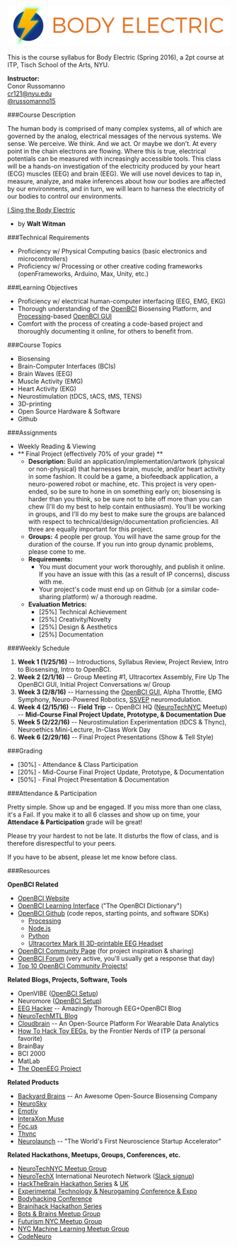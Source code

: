 ![# BodyElectric--S16](data/BodyElectric.jpg)

This is the course syllabus for Body Electric (Spring 2016), a 2pt course at ITP, Tisch School of the Arts, NYU.
 
**Instructor:**  
Conor Russomanno  
cr121@nyu.edu  
[@russomanno15](https://twitter.com/russomanno15)
 
 
###Course Description
  
The human body is comprised of many complex systems, all of which are governed by the analog, electrical messages of the nervous systems. We sense. We perceive. We think. And we act. Or maybe we don’t. At every point in the chain electrons are flowing. Where this is true, electrical potentials can be measured with increasingly accessible tools. This class will be a hands-on investigation of the electricity produced by your heart (ECG) muscles (EEG) and brain (EEG). We will use novel devices to tap in, measure, analyze, and make inferences about how our bodies are affected by our environments, and in turn, we will learn to harness the electricity of our bodies to control our environments.

[I Sing the Body Electric](http://www.poetryfoundation.org/poem/174740)  
- by **Walt Witman**

###Technical Requirements

* Proficiency w/ Physical Computing basics (basic electronics and microcontrollers)
* Proficiency w/ Processing or other creative coding frameworks (openFrameworks, Arduino, Max, Unity, etc.)

###Learning Objectives

* Proficiency w/ electrical human-computer interfacing (EEG, EMG, EKG)
* Thorough understanding of the [OpenBCI](http://www.openbci.com/) Biosensing Platform, and [Processing](https://processing.org/)-based [OpenBCI GUI](https://github.com/OpenBCI/OpenBCI_Processing)
* Comfort with the process of creating a code-based project and thoroughly documenting it online, for others to benefit from.

###Course Topics
 
* Biosensing  
* Brain-Computer Interfaces (BCIs)  
* Brain Waves (EEG)  
* Muscle Activity (EMG)  
* Heart Activity (EKG)  
* Neurostimulation (tDCS, tACS, tMS, TENS)  
* 3D-printing
* Open Source Hardware & Software
* Github
 
###Assignments
 
* Weekly Reading & Viewing
* ** Final Project (effectively 70% of your grade) **
	* **Description:** Build an application/implementation/artwork (physical or non-physical) that harnesses brain, muscle, and/or heart activity in some fashion. It could be a game, a biofeedback application, a neuro-powered robot or machine, etc. This project is very open-ended, so be sure to hone in on something early on; biosensing is harder than you think, so be sure not to bite off more than you can chew (I'll do my best to help contain enthusiasm). You'll be working in groups, and I'll do my best to make sure the groups are balanced with respect to technical/design/documentation proficiencies. All three are equally important for this project.
	* **Groups:** 4 people per group. You will have the same group for the duration of the course. If you run into group dynamic problems, please come to me.
	* **Requirements:** 
		* You must document your work thoroughly, and publish it online. If you have an issue with this (as a result of IP concerns), discuss with me.
		* Your project's code must end up on Github (or a similar code-sharing platform) w/ a thorough readme.
	* **Evaluation Metrics:**
		* [25%] Technical Achievement
		* [25%] Creativity/Novelty
		* [25%] Design & Aesthetics
		* [25%] Documentation

###Weekly Schedule

1. **Week 1 (1/25/16)** -- Introductions, Syllabus Review, Project Review, Intro to Biosensing, Intro to OpenBCI.
2. **Week 2 (2/1/16)** -- Group Meeting #1, Ultracortex Assembly, Fire Up The OpenBCI GUI, Initial Project Conversations w/ Group
3. **Week 3 (2/8/16)** -- Harnessing the [OpenBCI GUI](https://github.com/OpenBCI/OpenBCI_Processing), Alpha Throttle, EMG Symphony, Neuro-Powered Robotics, [SSVEP](https://en.wikipedia.org/wiki/Steady_state_visually_evoked_potential) neuromodulation.
4. **Week 4 (2/15/16)** -- **Field Trip** -- OpenBCI HQ ([NeuroTechNYC](http://www.meetup.com/NeuroTechNYC/) Meetup) -- **Mid-Course Final Project Update, Prototype, & Documentation Due**
5. **Week 5 (2/22/16)** -- Neurostimulation Experimentation (tDCS & Thync), Neuroethics Mini-Lecture, In-Class Work Day
6. **Week 6 (2/29/16)** -- Final Project Presentations (Show & Tell Style)
 
###Grading

* [30%] - Attendance & Class Participation
* [20%] - Mid-Course Final Project Update, Prototype, & Documentation
* [50%] - Final Project Presentation & Documentation


###Attendance & Participation

Pretty simple. Show up and be engaged. If you miss more than one class, it's a Fail. If you make it to all 6 classes and show up on time, your **Attendace & Participation** grade will be great! 

Please try your hardest to not be late. It disturbs the flow of class, and is therefore disrespectful to your peers.

If you have to be absent, please let me know before class.

###Resources

**OpenBCI Related**

* [OpenBCI Website](http://www.openbci.com/)
* [OpenBCI Learning Interface](http://docs.openbci.com/tutorials/01-GettingStarted) ("The OpenBCI Dictionary")
* [OpenBCI Github](https://github.com/OpenBCI) (code repos, starting points, and software SDKs)
	* [Processing](https://github.com/OpenBCI/OpenBCI_Processing)
	* [Node.js](https://github.com/OpenBCI/openbci-js-sdk)
	* [Python](https://github.com/OpenBCI/OpenBCI_Python)
	* [Ultracortex Mark III 3D-printable EEG Headset](https://github.com/OpenBCI/Ultracortex)
* [OpenBCI Community Page](http://openbci.com/community/) (for project inspiration & sharing)
* [OpenBCI Forum](http://openbci.com/index.php/forum/) (very active, you'll usually get a response that day)
* [Top 10 OpenBCI Community Projects!](https://www.kickstarter.com/projects/openbci/openbci-biosensing-for-everybody/posts/1446218)

**Related Blogs, Projects, Software, Tools**

* OpenVIBE ([OpenBCI Setup](http://docs.openbci.com/research%20tools/OpenViBE))
* Neuromore ([OpenBCI Setup](http://docs.openbci.com/research%20tools/Neuromore))
* [EEG Hacker](http://eeghacker.blogspot.com/) -- Amazingly Thorough EEG+OpenBCI Blog
* [NeuroTechMTL Blog](http://bcimontreal.org/bci-blog/)
* [Cloudbrain](http://getcloudbrain.com/) -- An Open-Source Platform For Wearable Data Analytics
* [How To Hack Toy EEGs](http://www.frontiernerds.com/brain-hack), by the Frontier Nerds of ITP (a personal favorite)
* BrainBay
* BCI 2000
* MatLab
* [The OpenEEG Project](http://openeeg.sourceforge.net/doc/)

**Related Products**

* [Backyard Brains](https://backyardbrains.com/) -- An Awesome Open-Source Biosensing Company
* [NeuroSky](http://neurosky.com/)
* [Emotiv](https://emotiv.com/)
* [InteraXon Muse](http://www.choosemuse.com/)
* [Foc.us](http://www.foc.us/)
* [Thync](http://www.thync.com/)
* [Neurolaunch](http://neurolaunch.com/) -- "The World's First Neuroscience Startup Accelerator"

**Related Hackathons, Meetups, Groups, Conferences, etc.**

* [NeuroTechNYC Meetup Group](http://www.meetup.com/NeuroTechNYC/)
* [NeuroTechX](http://neurotechx.com/) International Neurotech Network ([Slack signup](https://neurotechx.herokuapp.com/))
* [HackTheBrain Hackathon Series](http://hackthebrain.nl/) & [UK](http://www.hackthebrain.uk/)
* [Experimental Technology & Neurogaming Conference & Expo](http://www.neurogamingconf.com/)
* [Bodyhacking Conference](https://bodyhackingcon.com/)
* [Brainihack Hackathon Series](http://brainihack.org/)
* [Bots & Brains Meetup Group](http://www.meetup.com/Bots-and-Brains-NYC/)
* [Futurism NYC Meetup Group](http://www.meetup.com/futurismnyc/)
* [NYC Machine Learning Meetup Group](http://www.meetup.com/NYC-Machine-Learning/)
* [CodeNeuro](http://codeneuro.org/)






 
 
